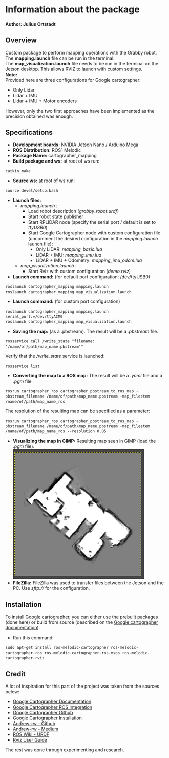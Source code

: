 # Information about the package
#### Author: Julius Ortstadt

## Overview
Custom package to perform mapping operations with the Grabby robot. \
The **mapping.launch** file can be run in the terminal.\
The **map_visualization.launch** file needs to be run in the terminal on the Jetson desktop. This allows RVIZ to launch with custom settings.\
**Note:**\
Provided here are three configurations for Google cartographer:
- Only Lidar
- Lidar + IMU
- Lidar + IMU + Motor encoders

However, only the two first approaches have been implemented as the precision obtained was enough.


## Specifications
- **Development boards:** NVIDIA Jetson Nano / Arduino Mega
- **ROS Distribution:** ROS1 Melodic
- **Package Name:** cartographer_mapping
- **Build package and ws:** at root of ws run:
```
catkin_make
```
- **Source ws:** at root of ws run:
``` 
source devel/setup.bash
```
- **Launch files:**
  - *mapping.launch :* 
    - Load robot description (*grabby_robot.urdf*)
    - Start robot state publisher
    - Start RPLIDAR node (specify the serial port / default is set to *ttyUSB0*)
    -  Start Google Cartographer node with custom configuration file (uncomment the desired configuration in the *mapping.launch* launch file):
       -  Only LiDAR: *mapping_basic.lua*
       -  LiDAR + IMU: *mapping_imu.lua*
       -  LiDAR + IMU + Odometry: *mapping_imu_odom.lua*
  - *map_visualization.launch :*
    - Start Rviz with custom configuration (*demo.rviz*)   
- **Launch command:** (for default port configuration: /dev/ttyUSB0)
```
roslaunch cartographer_mapping mapping.launch
roslaunch cartographer_mapping map_visualization.launch
```
- **Launch command:** (for custom port configuration)
```
roslaunch cartographer_mapping mapping.launch serial_port:=/dev/ttyACM0
roslaunch cartographer_mapping map_visualization.launch
```
- **Saving the map:** (as a .pbstream). The result will be a *.pbstream* file.
```
rosservice call /write_state "filename: '/name/of/path/map_name.pbstream'"
```
Verify that the */write_state* service is launched:
```
rosservice list
```

- **Converting the map to a ROS map:** The result will be a *.yaml* file and a *.pgm* file.
```
rosrun cartographer_ros cartographer_pbstream_to_ros_map -pbstream_filename /name/of/path/map_name.pbstream -map_filestem /name/of/path/map_name_ros
```

The resolution of the resulting map can be specified as a parameter:
```
rosrun cartographer_ros cartographer_pbstream_to_ros_map -pbstream_filename /name/of/path/map_name.pbstream -map_filestem /name/of/path/map_name_ros --resolution 0.05
```

- **Visualizing the map in GIMP:** Resulting map seen in GIMP (load the *.pgm* file). 
![Map](image-1.png)
- **FileZilla:** FileZilla was used to transfer files between the Jetson and the PC. Use *sftp://* for the configuration.

## Installation
To install Google cartographer, you can either use the prebuilt packages (done here) or build from source (described on the [Google cartographer documentation](https://google-cartographer-ros.readthedocs.io/en/latest/compilation.html)).

- Run this command:
```
sudo apt-get install ros-melodic-cartographer ros-melodic-cartographer-ros ros-melodic-cartographer-ros-msgs ros-melodic-cartographer-rviz
```


## Credit
A lot of inspiration for this part of the project was taken from the sources below:
- [Google Cartographer Documentation](https://google-cartographer.readthedocs.io/en/latest/index.html)
- [Google Cartographer ROS Integration](https://google-cartographer-ros.readthedocs.io/en/latest/index.html)
- [Google Cartographer Github](https://github.com/cartographer-project/cartographer_ros)
- [Google Cartographer Installation](https://ouster.com/insights/blog/building-maps-using-google-cartographer-and-the-os1-lidar-sensor)
- [Andrew-rw - Github](https://github.com/Andrew-rw/gbot_core/tree/main)
- [Andrew-rw - Medium](https://medium.com/robotics-weekends/2d-mapping-using-google-cartographer-and-rplidar-with-raspberry-pi-a94ce11e44c5)
- [ROS Wiki - URDF](http://wiki.ros.org/urdf/Tutorials/Create%20your%20own%20urdf%20file)
- [Rviz User Guide](http://wiki.ros.org/rviz/UserGuide)

The rest was done through experimenting and research. 
